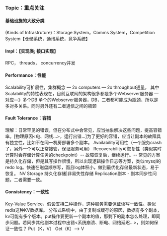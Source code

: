 ### Topic：重点关注

#### 基础设施的大致分类

(Kinds of Infrastruture)：Storage System，Comms System，Competition System【仓储系统，通讯系统，竞争系统】

#### Impl：【实现类; 接口实现】
RPC，
threads，
concurrency并发

#### Performance：性能
Scalability可扩展性，集群概念 — 2x computers — 2x throughput通量，
其中Scalability的特性表现在，目前互联网的架构很多都是多个Webserver服务器 —对应—》多个DB
单个的Webserver服务器，DB，二者都可能成为瓶颈，所以是多对多关系。同时另外还有二者通信之间的瓶颈

#### Fault Tolerance：容错

理解：日常罕见的错误，但在分布式中会常见，应当抽象解决这些问题，提高容错率。[物理原因<电、网线...>，运行出错...]为了更好的容错，应当让副本的故障具有独立性，比如不在同一机房部署多个副本。
Availability可用性（一个服务crash了，另外一个可以正常接管，保证服务可用）
Recoverability可恢复性（类似实时计算时会存储计算任务的checkpoint）-- 故障恢复后，继续运行。-- 常见的方案是持久化存储，但是其写操作很慢，所以出现逻辑操作日志等方案，类似mysql的redo log。快速在磁盘顺序写，而且log体积小，做到最优化存储最新状态，易于恢复。
NV Storage 持久化存储|非易失性存储
Replication副本 - 副本同步性问题，二者需要一致。
    
  
#### Consistency：一致性
Key-Value Service，假设支持二种操作，这种服务需要保证读写一致性。类似redis这种KV数据库。
分布式系统中，由于复制或缓存的原因，数据有多个副本，kv可能有多个版本。put操作要更新一个副本的值，那剩下的副本怎么处理，即同步问题。若同步其他副本过程中出错<系统崩溃、断电、网络延迟...>，则如何保证一致性？
Put（K，V）
Get（K）--> V